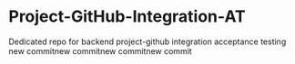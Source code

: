 # Project-GitHub-Integration-AT
Dedicated repo for backend project-github integration acceptance testing
new commitnew commitnew commitnew commit